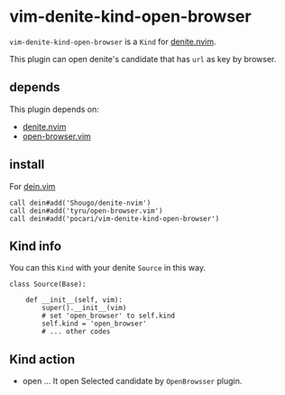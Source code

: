 # vim-denite-kind-open-browser

`vim-denite-kind-open-browser` is a `Kind` for [denite.nvim](https://github.com/Shougo/denite.nvim).

This plugin can open denite's candidate that has `url` as key by browser.

## depends

This plugin depends on:

* [denite.nvim](https://github.com/Shougo/denite.nvim)
* [open-browser.vim](https://github.com/tyru/open-browser)

## install

For [dein.vim](https://github.com/Shougo/dein.vim)

   ```
   call dein#add('Shougo/denite-nvim')
   call dein#add('tyru/open-browser.vim')
   call dein#add('pocari/vim-denite-kind-open-browser')
   ```

## Kind info

You can this `Kind` with your denite `Source` in this way.

```
class Source(Base):

    def __init__(self, vim):
        super().__init__(vim)
        # set 'open_browser' to self.kind
        self.kind = 'open_browser'
        # ... other codes
```

## Kind action

- open ... It open Selected candidate by `OpenBrowsser` plugin.

